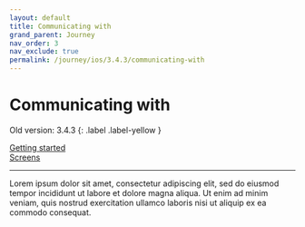 ```yaml
---
layout: default
title: Communicating with
grand_parent: Journey
nav_order: 3
nav_exclude: true
permalink: /journey/ios/3.4.3/communicating-with
---
```


# Communicating with

Old version: 3.4.3
{: .label .label-yellow }

[Getting started](/navitia_sdk_docs/journey/ios/3.4.3/getting-started)<br>
[Screens](/navitia_sdk_docs/journey/ios/3.4.3/screens)  

---

Lorem ipsum dolor sit amet, consectetur adipiscing elit, sed do eiusmod tempor incididunt ut labore et dolore magna aliqua. Ut enim ad minim veniam, quis nostrud exercitation ullamco laboris nisi ut aliquip ex ea commodo consequat.